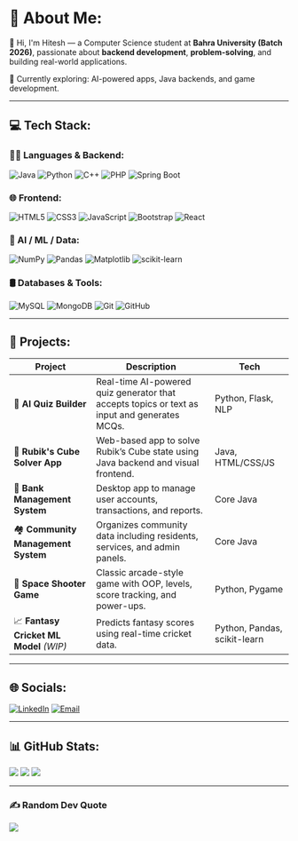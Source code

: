 # 💫 About Me:
👋 Hi, I'm Hitesh — a Computer Science student at **Bahra University (Batch 2026)**, passionate about **backend development**, **problem-solving**, and building real-world applications.

🔧 Currently exploring: AI-powered apps, Java backends, and game development.<br>

---

## 💻 Tech Stack:

### 👨‍💻 Languages & Backend:
![Java](https://img.shields.io/badge/java-%23ED8B00.svg?style=for-the-badge&logo=openjdk&logoColor=white)
![Python](https://img.shields.io/badge/python-3670A0?style=for-the-badge&logo=python&logoColor=ffdd54)
![C++](https://img.shields.io/badge/c++-%2300599C.svg?style=for-the-badge&logo=c%2B%2B&logoColor=white)
![PHP](https://img.shields.io/badge/php-%23777BB4.svg?style=for-the-badge&logo=php&logoColor=white)
![Spring Boot](https://img.shields.io/badge/springboot-%236DB33F.svg?style=for-the-badge&logo=spring&logoColor=white)

### 🌐 Frontend:
![HTML5](https://img.shields.io/badge/html5-%23E34F26.svg?style=for-the-badge&logo=html5&logoColor=white)
![CSS3](https://img.shields.io/badge/css3-%231572B6.svg?style=for-the-badge&logo=css3&logoColor=white)
![JavaScript](https://img.shields.io/badge/javascript-%23323330.svg?style=for-the-badge&logo=javascript&logoColor=%23F7DF1E)
![Bootstrap](https://img.shields.io/badge/bootstrap-%238511FA.svg?style=for-the-badge&logo=bootstrap&logoColor=white)
![React](https://img.shields.io/badge/react-%2320232a.svg?style=for-the-badge&logo=react&logoColor=%2361DAFB)

### 🧠 AI / ML / Data:
![NumPy](https://img.shields.io/badge/numpy-%23013243.svg?style=for-the-badge&logo=numpy&logoColor=white)
![Pandas](https://img.shields.io/badge/pandas-%23150458.svg?style=for-the-badge&logo=pandas&logoColor=white)
![Matplotlib](https://img.shields.io/badge/Matplotlib-%23ffffff.svg?style=for-the-badge&logo=Matplotlib&logoColor=black)
![scikit-learn](https://img.shields.io/badge/scikit--learn-%23F7931E.svg?style=for-the-badge&logo=scikit-learn&logoColor=white)

### 🛢️ Databases & Tools:
![MySQL](https://img.shields.io/badge/mysql-4479A1.svg?style=for-the-badge&logo=mysql&logoColor=white)
![MongoDB](https://img.shields.io/badge/MongoDB-%234ea94b.svg?style=for-the-badge&logo=mongodb&logoColor=white)
![Git](https://img.shields.io/badge/git-%23F05033.svg?style=for-the-badge&logo=git&logoColor=white)
![GitHub](https://img.shields.io/badge/github-%23121011.svg?style=for-the-badge&logo=github&logoColor=white)

---

## 🚀 Projects:

| Project | Description | Tech |
|--------|-------------|------|
| 🧠 **AI Quiz Builder** | Real-time AI-powered quiz generator that accepts topics or text as input and generates MCQs. | Python, Flask, NLP |
| 🧊 **Rubik's Cube Solver App** | Web-based app to solve Rubik’s Cube state using Java backend and visual frontend. | Java, HTML/CSS/JS |
| 🏦 **Bank Management System** | Desktop app to manage user accounts, transactions, and reports. | Core Java |
| 🏘️ **Community Management System** | Organizes community data including residents, services, and admin panels. | Core Java |
| 🚀 **Space Shooter Game** | Classic arcade-style game with OOP, levels, score tracking, and power-ups. | Python, Pygame |
| 📈 **Fantasy Cricket ML Model** *(WIP)* | Predicts fantasy scores using real-time cricket data. | Python, Pandas, scikit-learn |

---

## 🌐 Socials:

[![LinkedIn](https://img.shields.io/badge/LinkedIn-%230077B5.svg?style=flat&logo=linkedin&logoColor=white)](https://linkedin.com/in/hitesh-kashyap04/)
[![Email](https://img.shields.io/badge/Email-D14836?style=flat&logo=gmail&logoColor=white)](mailto:hiteshkashyap094@gmail.com)

---

## 📊 GitHub Stats:

![](https://github-readme-stats.vercel.app/api?username=Hiteshkashyap04&theme=dark&hide_border=false&include_all_commits=false&count_private=false)
![](https://nirzak-streak-stats.vercel.app/?user=Hiteshkashyap04&theme=dark&hide_border=false)
![](https://github-readme-stats.vercel.app/api/top-langs/?username=Hiteshkashyap04&theme=dark&hide_border=false&include_all_commits=false&count_private=false&layout=compact)

---

### ✍️ Random Dev Quote

![](https://quotes-github-readme.vercel.app/api?type=horizontal&theme=radical)

<!-- Proudly created with ❤️ by Hitesh Kashyap -->
